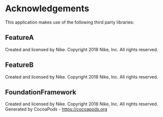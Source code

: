 # Acknowledgements
This application makes use of the following third party libraries:

## FeatureA

Created and licensed by Nike. Copyright 2018 Nike, Inc. All rights reserved.

## FeatureB

Created and licensed by Nike. Copyright 2018 Nike, Inc. All rights reserved.

## FoundationFramework

Created and licensed by Nike. Copyright 2018 Nike, Inc. All rights reserved.
Generated by CocoaPods - https://cocoapods.org
